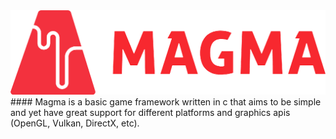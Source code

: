 <img src="content/logo.png" width=800>
<br>
#### Magma is a basic game framework written in c that aims to be simple and yet have great support for different platforms and graphics apis (OpenGL, Vulkan, DirectX, etc).
